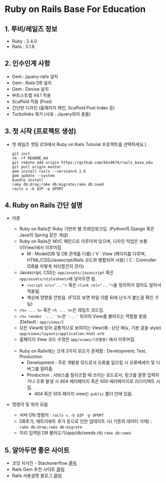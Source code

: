 # Ruby on Rails Base For Education

## 1. 루비/레일즈 정보
* Ruby : 2.4.0
* Rails : 5.1.6
    

## 2. 인수인계 사항
* Gem : jquery-rails 설치
* Gem : Rails DB 설치
* Gem : Devise 설치
* 부트스트랩 V4.1 적용
* Scaffold 적용 (Post)
* 간단한 디자인 (홈페이지 메인, Scaffold:Post Index 등)
* Turbolinks 제거 (사유 : Jquery와의 충돌)


## 3. 첫 시작 (프로젝트 생성)
* 첫 레일즈 셋팅 (C9에서 Ruby on Rails Tutorial 프로젝트를 선택하세요.)
    ```
    git init
    rm -rf README.md
    git remote add origin https://github.com/kbs4674/rails_base_edu
    git pull origin master
    gem install rails --version=5.1.6
    gem update --system
    bundle install
    rake db:drop;rake db:migrate;rake db:seed
    rails s -b $IP -p $PORT
    ```


## 4. Ruby on Rails 간단 설명
* 이론
    * Ruby on Rails은 Ruby 기반의 웹 프레임워크임. (Python의 Django 혹은 Java의 Spring 같은 개념)
    * Ruby on Rails은 MVC 패턴으로 이루어져 있으며, 디자인 작업은 보통 V(View)에서 이루어짐
        * M : Model(DB 및 DB 관계를 다룸) / V : View (페이지를 다루며, HTML/CSS/Javascript/Rails 코드와 병합되어 사용) / C : Controller (DB를 어떻게 처리할건지 관리)
    * Javascript, CSS는 ```app/assets/javascript``` 혹은 ```app/assets/stylesheets```에 넣어두면 됨.
        * ```<script src="...">``` 혹은 ```<link rel="...">```을 정의하지 않아도 알아서 적용됨.
        * 캐싱에 영향을 안받음. (F12로 보면 파일 이름 뒤에 난수가 붙는걸 확인 가능)
    * ```<%= ... %>``` 혹은 ```<% ... %>```은 레일즈 코드임.
    * ```<%= render '...' %>```은 ```'...'``` 위치의 View를 불러오는 역할을 맡음 (Default : ```app/views/```)
    * 모든 View에 있어 공통적으로 보여지는 View(예 : 상단 메뉴, 기본 글꼴 style) ```app/views/layouts/application.html.erb``` 
    * 홈페이지 View 코드 수정은 ```app/views/(모델명)``` 에서 이루어짐.<br/><br/>
    * Ruby on Rails에는 크게 3가지 모드가 존재함 : Development, Test, Production
        * Development : 주로 개발용 모드로서 오류를 일으킬 시 오류메세지 및 디버그를 알려줌.
        * Production : 서비스를 릴리즈할 때 쓰이는 모드로서, 링크를 잘못 입력하거나 오류 발생 시 404 에러페이지 혹은 500 에러페이지로 리다이렉트 시킴.
            * 404 혹은 505 페이지 view는 ```public``` 폴더 안에 있음.

* 명령어 및 위치 모음
    * 서버 ON 명령어 : ```rails s -b $IP -p $PORT```
    * DB추가, 애트리뷰트 추가 등으로 인한 업데이트 시( 기존의 데이터 삭제) : ```rake db:drop;rake db:migrate```
    * 미리 입력된 DB 불러오기(app/db/seeds.rb) ```rake db:seed```


## 5. 알아두면 좋은 사이트
* 코딩 지식인 - Stackoverflow <a href="http://stackoverflow.com" target="_blank">클릭</a>
* Rails Gem 추천 사이트 <a href="https://www.ruby-toolbox.com/" target="_blank">클릭</a>
* Rails 사용설명 블로그 <a href="http://blog.naver.com/kbs4674" target="_blank">클릭</a>